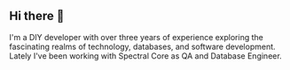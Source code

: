 ## Hi there 👋

I'm a DIY developer with over three years of experience exploring the fascinating realms of technology, databases, and software development.
Lately I've been working with Spectral Core as QA and Database Engineer.
